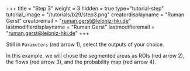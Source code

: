 +++
title = "Step 3"
weight = 3
hidden = true
type="tutorial-step"
tutorial_image = "/tutorials/b29/step3.png"
creatordisplayname = "Ruman Gerst"
creatoremail = "ruman.gerst@leibniz-hki.de"
lastmodifierdisplayname = "Ruman Gerst"
lastmodifieremail = "ruman.gerst@leibniz-hki.de"
+++

Still in `Parameters` (red arrow 1), select the outputs of your choice.

In this example, we will chose the segmented areas as ROIs (red arrow 2), the flows (red arrow 3), and the probability map (red arrow 4). 